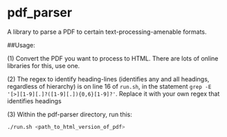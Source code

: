 # pdf_parser
A library to parse a PDF to certain text-processing-amenable formats.

##Usage:

(1) Convert the PDF you want to process to HTML. There are lots of online libraries for this, use one.

(2) The regex to identify heading-lines (identifies any and all headings, regardless of hierarchy) is on line 16 of `run.sh`, in the statement `grep -E '[>][1-9][.]?([1-9][.]){0,6}[1-9]?'`. Replace it with your own regex that identifies headings


(3) Within the pdf-parser directory, run this:

```bash
./run.sh <path_to_html_version_of_pdf>
```
